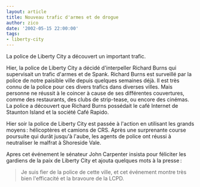 ```yaml
---
layout: article
title: Nouveau trafic d'armes et de drogue
author: zico
date: '2002-05-15 22:00:00'
tags:
- liberty-city
---
```


La police de Liberty City a découvert un important trafic.

Hier, la police de Liberty City a décidé d'interpeller Richard Burns qui supervisait un trafic d'armes et de Spank. Richard Burns est surveillé par la police de notre paisible ville depuis quelques semaines déjà. Il est très connu de la police pour ces divers trafics dans diverses villes. Mais personne ne réussit à le coincer à cause de ses différentes couvertures, comme des restaurants, des clubs de strip-tease, ou encore des cinémas. La police a découvert que Richard Burns possédait le café Internet de Staunton Island et la société Café Rapido.

Hier soir la police de Liberty City est passée à l'action en utilisant les grands moyens : hélicoptères et camions de CRS. Après une surprenante course poursuite qui durât jusqu'à l'aube, les agents de police ont réussi à neutraliser le malfrat à Shoreside Vale.

Apres cet événement le sénateur John Carpenter insista pour féliciter les gardiens de la paix de Liberty City et ajouta quelques mots à la presse :

> Je suis fier de la police de cette ville, et cet événement montre très bien l'efficacité et la bravoure de la LCPD.